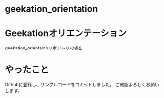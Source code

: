 # geekation_orientation
# Geekationオリエンテーション
geekation_orientaionリポジトリの提出

# やったこと
Githubに登録し、サンプルコードをコミットしました。
ご確認よろしくお願いします。
